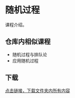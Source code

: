 # 随机过程

课程介绍。

## 仓库内相似课程

- 随机过程与排队论
- 应用随机过程

## 下载

[点击链接，下载文件夹内所有内容](https://xovee.github.io/gitzip/?https://github.com/Xovee/uestc-course/tree/main/课程目录/随机过程)
